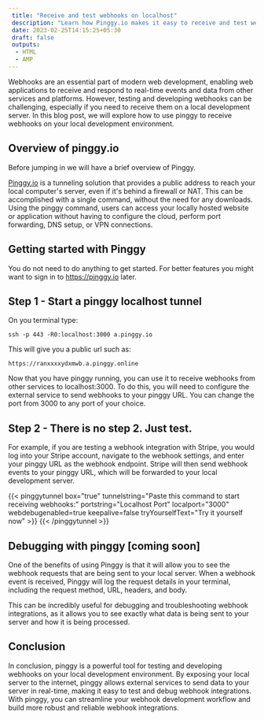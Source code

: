 ```yaml
---
 title: "Receive and test webhooks on localhost" 
 description: "Learn how Pinggy.io makes it easy to receive and test webhooks on your localhost. Streamline your development workflow, debug integrations efficiently, and enhance your web development process with Pinggy's seamless tunneling solution."
 date: 2023-02-25T14:15:25+05:30 
 draft: false 
 outputs:
  - HTML
  - AMP
---
```


Webhooks are an essential part of modern web development, enabling web applications to receive and respond to real-time events and data from other services and platforms. However, testing and developing webhooks can be challenging, especially if you need to receive them on a local development server. In this blog post, we will explore how to use pinggy to receive webhooks on your local development environment.

## Overview of pinggy.io

Before jumping in we will have a brief overview of Pinggy.

[Pinggy.io](https://pinggy.io) is a tunneling solution that provides a public address to reach your local computer's server, even if it's behind a firewall or NAT. This can be accomplished with a single command, without the need for any downloads. Using the pinggy command, users can access your locally hosted website or application without having to configure the cloud, perform port forwarding, DNS setup, or VPN connections.

## Getting started with Pinggy

You do not need to do anything to get started. For better features you might want to sign in to https://pinggy.io later.

## Step 1 - Start a pinggy localhost tunnel

On you terminal type:

```
ssh -p 443 -R0:localhost:3000 a.pinggy.io
```

This will give you a public url such as:

```
https://ranxxxxydxmwb.a.pinggy.online
```

Now that you have pinggy running, you can use it to receive webhooks from other services to localhost:3000. To do this, you will need to configure the external service to send webhooks to your pinggy URL. You can change the port from 3000 to any port of your choice.

## Step 2 - There is no step 2. Just test.

For example, if you are testing a webhook integration with Stripe, you would log into your Stripe account, navigate to the webhook settings, and enter your pinggy URL as the webhook endpoint. Stripe will then send webhook events to your pinggy URL, which will be forwarded to your local development server.

{{< pinggytunnel box="true" tunnelstring="Paste this command to start receiving webhooks:" portstring="Localhost Port" localport="3000" webdebugenabled=true keepalive=false tryYourselfText="Try it yourself now" >}}
{{< /pinggytunnel >}}

## Debugging with pinggy [coming soon]

One of the benefits of using Pinggy is that it will allow you to see the webhook requests that are being sent to your local server. When a webhook event is received, Pinggy will log the request details in your terminal, including the request method, URL, headers, and body.

This can be incredibly useful for debugging and troubleshooting webhook integrations, as it allows you to see exactly what data is being sent to your server and how it is being processed.

## Conclusion

In conclusion, pinggy is a powerful tool for testing and developing webhooks on your local development environment. By exposing your local server to the internet, pinggy allows external services to send data to your server in real-time, making it easy to test and debug webhook integrations. With pinggy, you can streamline your webhook development workflow and build more robust and reliable webhook integrations.
